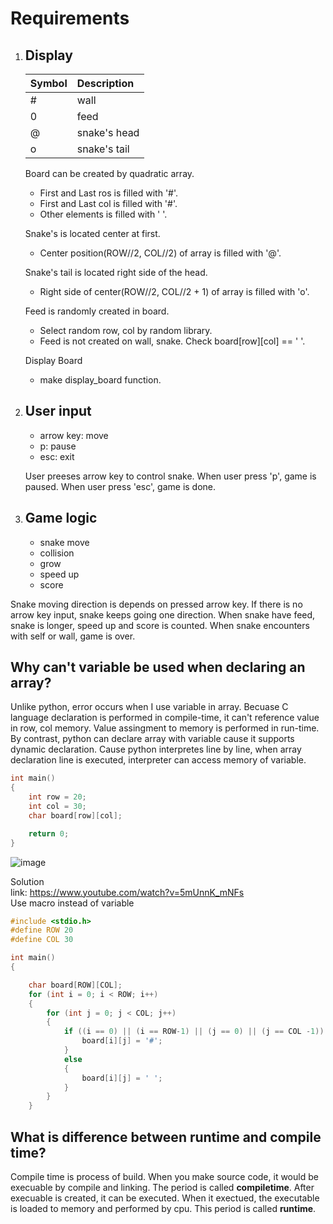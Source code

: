 # Requirements
1. Display
   ---
   |Symbol            |Description |
   | :--------------- | :--------- |
   |#                 |wall        |
   |0                 |feed        |
   |@                 |snake's head|
   |o                 |snake's tail|           
  
   Board can be created by quadratic array.
   - First and Last ros is filled with '#'.
   - First and Last col is filled with '#'.
   - Other elements is filled with ' '.   
  
   Snake's is located center at first.
   - Center position(ROW//2, COL//2) of array is filled with '@'.
  
   Snake's tail is located right side of the head.
   - Right side of center(ROW//2, COL//2 + 1) of array is filled with 'o'.
   
   Feed is randomly created in board.
   - Select random row, col by random library.
   - Feed is not created on wall, snake. Check board[row][col] == ' '.
  
   Display Board
   - make display_board function.

2. User input
   ---
    - arrow key: move 
    - p: pause
    - esc: exit   
    
    User preeses arrow key to control snake. When user press 'p', game is paused. When user press 'esc', game is done.

    
3. Game logic
   ---
    - snake move
    - collision
    - grow
    - speed up
    - score

Snake moving direction is depends on pressed arrow key. If there is no arrow key input, snake keeps going one direction. When snake have feed, snake is longer, speed up and score is counted. When snake encounters with self or wall, game is over.


## Why can't variable be used when declaring an array?
Unlike python, error occurs when I use variable in array. Becuase C language declaration is performed in compile-time, it can't reference value in row, col memory. Value assingment to memory is performed in run-time. By contrast, python can declare array with variable cause it supports dynamic declaration. Cause python interpretes line by line, when array declaration line is executed, interpreter can access memory of variable.
```c
int main()
{
	int row = 20;
	int col = 30;
	char board[row][col];

	return 0;
}
```
![image](https://github.com/user-attachments/assets/cb7f12ca-db44-4d94-a652-a9bc62f6c6e4)


Solution   
link: https://www.youtube.com/watch?v=5mUnnK_mNFs   
Use macro instead of variable

```c
#include <stdio.h>
#define ROW 20
#define COL 30

int main() 
{

	char board[ROW][COL];
	for (int i = 0; i < ROW; i++)
	{
		for (int j = 0; j < COL; j++)
		{
			if ((i == 0) || (i == ROW-1) || (j == 0) || (j == COL -1)) {
				board[i][j] = '#';
			}
			else
			{
				board[i][j] = ' ';
			}
		}
	}
```

## What is difference between runtime and compile time?
Compile time is process of build. When you make source code, it would be execuable by compile and linking. The period is called __compiletime__.
After execuable is created, it can be executed. When it exectued, the executable is loaded to memory and performed by cpu. This period is called __runtime__.
